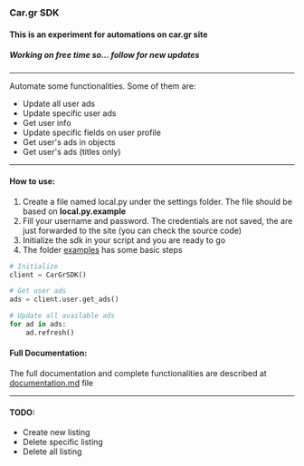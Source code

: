 ### Car.gr SDK
#### This is an experiment for automations on car.gr site
##### Working on free time so... follow for new updates
<hr>

Automate some functionalities. Some of them are:
<ul>
    <li>Update all user ads</li>
    <li>Update specific user ads</li>
    <li>Get user info</li>
    <li>Update specific fields on user profile</li>
    <li>Get user's ads in objects</li>
    <li>Get user's ads (titles only)</li>
</ul>
<hr>

#### How to use:
<ol>
    <li>Create a file named local.py under the settings folder. The file should be based on <strong>local.py.example</strong></li>
    <li>Fill your username and password. The credentials are not saved, the are just forwarded to the site (you can check the source code)</li>
    <li>Initialize the sdk in your script and you are ready to go</li>
    <li>The folder <a href="examples">examples</a> has some basic steps</li>
</ol>

```python
# Initialize
client = CarGrSDK()

# Get user ads
ads = client.user.get_ads()

# Update all available ads
for ad in ads:
    ad.refresh()
```

#### Full Documentation:
The full documentation and complete functionalities are described at <a href="documentation.md">documentation.md</a> file

<hr>

#### TODO:
<ul>
    <li>Create new listing</li>
    <li>Delete specific listing</li>
    <li>Delete all listing</li>
</ul>

